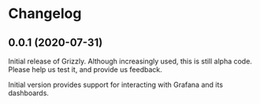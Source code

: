 # Changelog

## 0.0.1 (2020-07-31)

Initial release of Grizzly. Although increasingly used, this is still alpha code.
Please help us test it, and provide us feedback.

Initial version provides support for interacting with Grafana and its dashboards.
